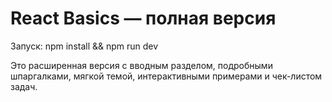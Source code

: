 # React Basics — полная версия

Запуск: npm install && npm run dev

Это расширенная версия с вводным разделом, подробными шпаргалками, мягкой темой, интерактивными примерами и чек-листом задач.
